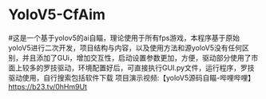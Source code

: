 # YoloV5-CfAim
#这是一个基于yolov5的ai自瞄，理论使用于所有fps游戏，本程序基于原始yoloV5进行二次开发，项目结构与内容，以及使用方法和源yoloV5没有任何区别，并且添加了GUi，增加交互性，启动设置参数更加，方便，驱动部分使用了市面上较多的罗技驱动，环境配置好后，可直接执行GUI.py文件，运行程序，罗技驱动使用，自行搜索包括软件下载
项目演示视频:【yoloV5源码自瞄-哔哩哔哩】 https://b23.tv/0hHm9Ut